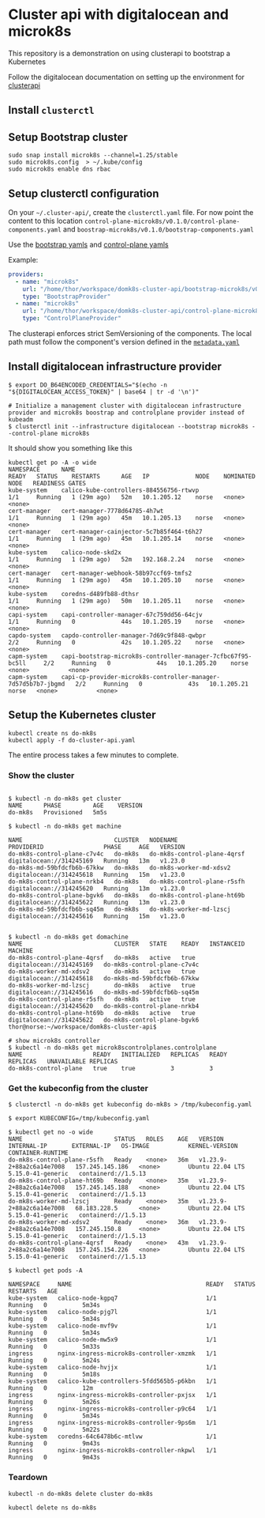 # Cluster api with digitalocean and microk8s

This repository is a demonstration on using clusterapi to bootstrap a Kubernetes 

Follow the digitalocean documentation on setting up the environment for [clusterapi](https://github.com/kubernetes-sigs/cluster-api-provider-digitalocean/blob/main/docs/getting-started.md#setup-environment)

## Install `clusterctl`

## Setup Bootstrap cluster


``` shell
sudo snap install microk8s --channel=1.25/stable
sudo microk8s.config  > ~/.kube/config
sudo microk8s enable dns rbac
```

## Setup clusterctl configuration

On your `~/.cluster-api/`, create the `clusterctl.yaml` file.  For now point the content to this location `control-plane-microk8s/v0.1.0/control-plane-components.yaml` and `boostrap-microk8s/v0.1.0/bootstrap-components.yaml`

Use the [bootstrap yamls](bootstrap-microk8s/) and [control-plane yamls](control-plane-microk8s/)

Example:

``` yaml
providers:
  - name: "microk8s"
    url: "/home/thor/workspace/domk8s-cluster-api/bootstrap-microk8s/v0.1.0/bootstrap-components.yaml"
    type: "BootstrapProvider"
  - name: "microk8s"
    url: "/home/thor/workspace/domk8s-cluster-api/control-plane-microk8s/v0.1.0/control-plane-components.yaml"
    type: "ControlPlaneProvider"
```

The clusterapi enforces strict SemVersioning of the components.  The local path must follow the component's version defined in the [`metadata.yaml`](bootstrap-microk8s/v0.1.0/metadata.yaml)


## Install digitalocean infrastructure provider

```
$ export DO_B64ENCODED_CREDENTIALS="$(echo -n "${DIGITALOCEAN_ACCESS_TOKEN}" | base64 | tr -d '\n')"

# Initialize a management cluster with digitalocean infrastructure provider and microk8s boostrap and controlplane provider instead of kubeadm
$ clusterctl init --infrastructure digitalocean --bootstrap microk8s --control-plane microk8s
```

It should show you something like this

``` shell
kubectl get po -A -o wide
NAMESPACE      NAME                                                            READY   STATUS    RESTARTS      AGE   IP             NODE    NOMINATED NODE   READINESS GATES
kube-system    calico-kube-controllers-884556756-rtwvp                         1/1     Running   1 (29m ago)   52m   10.1.205.12    norse   <none>           <none>
cert-manager   cert-manager-7778d64785-4h7wt                                   1/1     Running   1 (29m ago)   45m   10.1.205.13    norse   <none>           <none>
cert-manager   cert-manager-cainjector-5c7b85f464-t6h27                        1/1     Running   1 (29m ago)   45m   10.1.205.14    norse   <none>           <none>
kube-system    calico-node-skd2x                                               1/1     Running   1 (29m ago)   52m   192.168.2.24   norse   <none>           <none>
cert-manager   cert-manager-webhook-58b97ccf69-tmfs2                           1/1     Running   1 (29m ago)   45m   10.1.205.10    norse   <none>           <none>
kube-system    coredns-d489fb88-dthsr                                          1/1     Running   1 (29m ago)   50m   10.1.205.11    norse   <none>           <none>
capi-system    capi-controller-manager-67c759dd56-64cjv                        1/1     Running   0             44s   10.1.205.19    norse   <none>           <none>
capdo-system   capdo-controller-manager-7d69c9f848-qwbpr                       2/2     Running   0             42s   10.1.205.22    norse   <none>           <none>
capm-system    capi-bootstrap-microk8s-controller-manager-7cfbc67f95-bc5ll     2/2     Running   0             44s   10.1.205.20    norse   <none>           <none>
capm-system    capi-cp-provider-microk8s-controller-manager-7d57d5b7b7-jbgmd   2/2     Running   0             43s   10.1.205.21    norse   <none>           <none>
```

## Setup the Kubernetes cluster

``` shell
kubectl create ns do-mk8s
kubectl apply -f do-cluster-api.yaml
```

The entire process takes a few minutes to complete.


### Show the cluster

``` shell

$ kubectl -n do-mk8s get cluster
NAME      PHASE         AGE    VERSION
do-mk8s   Provisioned   5m5s   

$ kubectl -n do-mk8s get machine

NAME                          CLUSTER   NODENAME                      PROVIDERID                 PHASE     AGE   VERSION
do-mk8s-control-plane-c7v4c   do-mk8s   do-mk8s-control-plane-4qrsf   digitalocean://314245169   Running   13m   v1.23.0
do-mk8s-md-59bfdcfb6b-67kkw   do-mk8s   do-mk8s-worker-md-xdsv2       digitalocean://314245618   Running   15m   v1.23.0
do-mk8s-control-plane-nrkb4   do-mk8s   do-mk8s-control-plane-r5sfh   digitalocean://314245620   Running   13m   v1.23.0
do-mk8s-control-plane-bgvk6   do-mk8s   do-mk8s-control-plane-ht69b   digitalocean://314245622   Running   13m   v1.23.0
do-mk8s-md-59bfdcfb6b-sq45m   do-mk8s   do-mk8s-worker-md-lzscj       digitalocean://314245616   Running   15m   v1.23.0


$ kubectl -n do-mk8s get domachine
NAME                          CLUSTER   STATE    READY   INSTANCEID                 MACHINE
do-mk8s-control-plane-4qrsf   do-mk8s   active   true    digitalocean://314245169   do-mk8s-control-plane-c7v4c
do-mk8s-worker-md-xdsv2       do-mk8s   active   true    digitalocean://314245618   do-mk8s-md-59bfdcfb6b-67kkw
do-mk8s-worker-md-lzscj       do-mk8s   active   true    digitalocean://314245616   do-mk8s-md-59bfdcfb6b-sq45m
do-mk8s-control-plane-r5sfh   do-mk8s   active   true    digitalocean://314245620   do-mk8s-control-plane-nrkb4
do-mk8s-control-plane-ht69b   do-mk8s   active   true    digitalocean://314245622   do-mk8s-control-plane-bgvk6
thor@norse:~/workspace/domk8s-cluster-api$ 

# show microk8s controller
$ kubectl -n do-mk8s get microk8scontrolplanes.controlplane
NAME                    READY   INITIALIZED   REPLICAS   READY REPLICAS   UNAVAILABLE REPLICAS
do-mk8s-control-plane   true    true          3          3                

```
### Get the kubeconfig from the cluster

``` shell
$ clusterctl -n do-mk8s get kubeconfig do-mk8s > /tmp/kubeconfig.yaml 

$ export KUBECONFIG=/tmp/kubeconfig.yaml

$ kubectl get no -o wide
NAME                          STATUS   ROLES    AGE   VERSION                    INTERNAL-IP       EXTERNAL-IP   OS-IMAGE           KERNEL-VERSION      CONTAINER-RUNTIME
do-mk8s-control-plane-r5sfh   Ready    <none>   36m   v1.23.9-2+88a2c6a14e7008   157.245.145.186   <none>        Ubuntu 22.04 LTS   5.15.0-41-generic   containerd://1.5.13
do-mk8s-control-plane-ht69b   Ready    <none>   35m   v1.23.9-2+88a2c6a14e7008   157.245.145.188   <none>        Ubuntu 22.04 LTS   5.15.0-41-generic   containerd://1.5.13
do-mk8s-worker-md-lzscj       Ready    <none>   35m   v1.23.9-2+88a2c6a14e7008   68.183.228.5      <none>        Ubuntu 22.04 LTS   5.15.0-41-generic   containerd://1.5.13
do-mk8s-worker-md-xdsv2       Ready    <none>   36m   v1.23.9-2+88a2c6a14e7008   157.245.150.8     <none>        Ubuntu 22.04 LTS   5.15.0-41-generic   containerd://1.5.13
do-mk8s-control-plane-4qrsf   Ready    <none>   43m   v1.23.9-2+88a2c6a14e7008   157.245.154.226   <none>        Ubuntu 22.04 LTS   5.15.0-41-generic   containerd://1.5.13

$ kubectl get pods -A

NAMESPACE     NAME                                      READY   STATUS    RESTARTS   AGE
kube-system   calico-node-kgpq7                         1/1     Running   0          5m34s
kube-system   calico-node-pjg7l                         1/1     Running   0          5m34s
kube-system   calico-node-mvf9v                         1/1     Running   0          5m34s
kube-system   calico-node-mw5x9                         1/1     Running   0          5m33s
ingress       nginx-ingress-microk8s-controller-xmzmk   1/1     Running   0          5m24s
kube-system   calico-node-hvjjx                         1/1     Running   0          5m18s
kube-system   calico-kube-controllers-5fdd565b5-p6kbn   1/1     Running   0          12m
ingress       nginx-ingress-microk8s-controller-pxjsx   1/1     Running   0          5m26s
ingress       nginx-ingress-microk8s-controller-p9c64   1/1     Running   0          5m34s
ingress       nginx-ingress-microk8s-controller-9ps6m   1/1     Running   0          5m22s
kube-system   coredns-64c6478b6c-mtlvw                  1/1     Running   0          9m43s
ingress       nginx-ingress-microk8s-controller-nkpwl   1/1     Running   0          9m43s

```

### Teardown

``` shell
kubectl -n do-mk8s delete cluster do-mk8s

kubectl delete ns do-mk8s
```